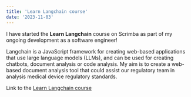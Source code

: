 ```yaml
---
title: 'Learn Langchain course'
date: '2023-11-03'
---
```


I have started the **Learn Langchain** course on Scrimba as part of my ongoing development as a software engineer!

Langchain is a JavaScript framework for creating web-based applications that use large language models (LLMs), and can be used for creating chatbots, document analysis or code analysis. My aim is to create a web-based document analysis tool that could assist our regulatory team in analysis medical device regulatory standards.

Link to the [Learn Langchain course](https://scrimba.com/learn/langchain)